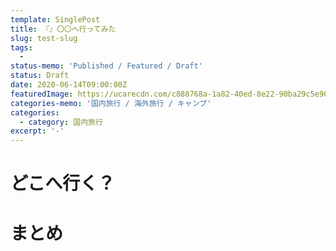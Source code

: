 ```yaml
---
template: SinglePost
title: 『』〇〇へ行ってみた
slug: test-slug
tags:
  - 
status-memo: 'Published / Featured / Draft'
status: Draft
date: 2020-06-14T09:00:00Z
featuredImage: https://ucarecdn.com/c888768a-1a82-40ed-8e22-90ba29c5e962/
categories-memo: '国内旅行 / 海外旅行 / キャンプ'
categories:
  - category: 国内旅行
excerpt: '-'
---
```


# どこへ行く？


# まとめ